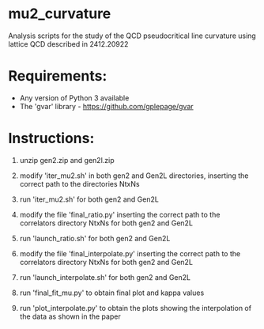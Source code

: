 # mu2_curvature
Analysis scripts for the study of the QCD pseudocritical line curvature using lattice QCD described in 2412.20922

# Requirements:
- Any version of Python 3 available
- The 'gvar' library - https://github.com/gplepage/gvar



# Instructions:

1. unzip gen2.zip and gen2l.zip

2. modify 'iter_mu2.sh' in both gen2 and Gen2L directories, inserting the correct path to the directories NtxNs

3. run 'iter_mu2.sh' for both gen2 and Gen2L

4. modify the file 'final_ratio.py' inserting the correct path to the correlators directory NtxNs for both gen2 and Gen2L

5. run 'launch_ratio.sh' for both gen2 and Gen2L

6. modify the file 'final_interpolate.py' inserting the correct path to the correlators directory NtxNs for both gen2 and Gen2L

7. run 'launch_interpolate.sh' for both gen2 and Gen2L

8. run 'final_fit_mu.py' to obtain final plot and kappa values

9. run 'plot_interpolate.py' to obtain the plots showing the interpolation of the data as shown in the paper
